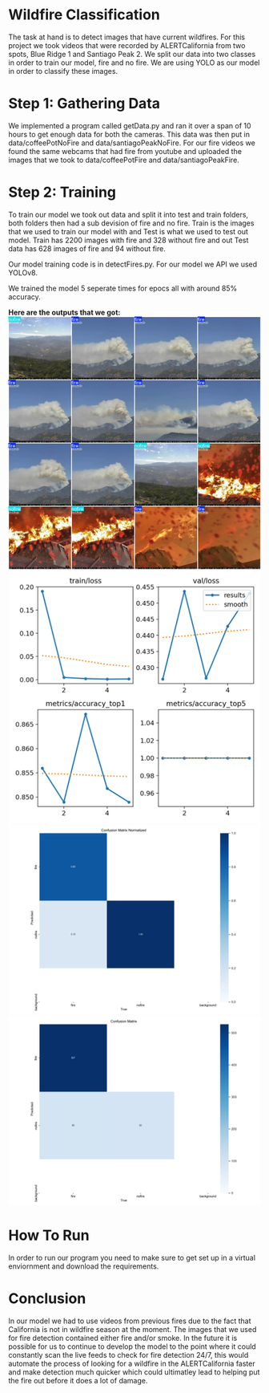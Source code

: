 # Wildfire Classification 
The task at hand is to detect images that have current wildfires. For this project we took videos that were recorded by ALERTCalifornia from two spots, Blue Ridge 1 and Santiago Peak 2. We split our data into two classes in order to train our model, fire and no fire. We are using YOLO as our model in order to classify these images. 

# Step 1: Gathering Data
We implemented a program called getData.py and ran it over a span of 10 hours to get enough data for both the cameras. This data was then put in data/coffeePotNoFire and data/santiagoPeakNoFire. For our fire videos we found the same webcams that had fire from youtube and uploaded the images that we took to data/coffeePotFire and data/santiagoPeakFire.

# Step 2: Training
To train our model we took out data and split it into test and train folders, both folders then had a sub devision of fire and no fire. Train is the images that we used to train our model with and Test is what we used to test out model. Train has 2200 images with fire and 328 without fire and out Test data has 628 images of fire and 94 without fire. 

Our model training code is in detectFires.py. For our model we API we used YOLOv8. 

We trained the model 5 seperate times for epocs all with around 85% accuracy. 

**Here are the outputs that we got:**
![alt text](image.png)
![alt text](image-1.png)
![alt text](image-2.png)
![alt text](image-3.png)

# How To Run 
In order to run our program you need to make sure to get set up in a virtual enviornment and download the requirements. 

# Conclusion 
In our model we had to use videos from previous fires due to the fact that California is not in wildfire season at the moment. The images that we used for fire detection contained either fire and/or smoke. In the future it is possible for us to continue to develop the model to the point where it could constantly scan the live feeds to check for fire detection 24/7, this would automate the process of looking for a wildfire in the ALERTCalifornia faster and make detection much quicker which could ultimatley lead to helping put the fire out before it does a lot of damage. 
 
